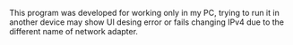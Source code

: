 This program was developed for working only in my PC, trying to run it in another device may show UI desing error or fails changing IPv4 due to the different name of network adapter.